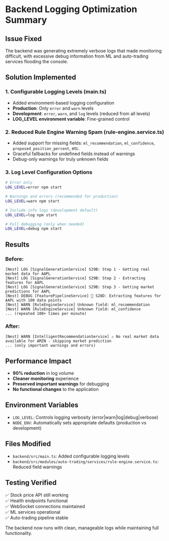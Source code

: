 # Backend Logging Optimization Summary

## Issue Fixed
The backend was generating extremely verbose logs that made monitoring difficult, with excessive debug information from ML and auto-trading services flooding the console.

## Solution Implemented

### 1. **Configurable Logging Levels** (main.ts)
- Added environment-based logging configuration
- **Production**: Only `error` and `warn` levels
- **Development**: `error`, `warn`, and `log` levels (reduced from all levels)
- **LOG_LEVEL environment variable**: Fine-grained control

### 2. **Reduced Rule Engine Warning Spam** (rule-engine.service.ts)
- Added support for missing fields: `ml_recommendation`, `ml_confidence`, `proposed_position_percent`, etc.
- Graceful fallbacks for undefined fields instead of warnings
- Debug-only warnings for truly unknown fields

### 3. **Log Level Configuration Options**
```bash
# Error only
LOG_LEVEL=error npm start

# Warnings and errors (recommended for production)
LOG_LEVEL=warn npm start

# Include info logs (development default)
LOG_LEVEL=log npm start

# Full debugging (only when needed)
LOG_LEVEL=debug npm start
```

## Results

### Before:
```
[Nest] LOG [SignalGenerationService] S29B: Step 1 - Getting real market data for AAPL
[Nest] LOG [SignalGenerationService] S29B: Step 2 - Extracting features for AAPL
[Nest] LOG [SignalGenerationService] S29B: Step 3 - Getting market predictions for AAPL
[Nest] DEBUG [FeaturePipelineService] 🎯 S28D: Extracting features for AAPL with 100 data points
[Nest] WARN [RuleEngineService] Unknown field: ml_recommendation
[Nest] WARN [RuleEngineService] Unknown field: ml_confidence
... (repeated 100+ times per minute)
```

### After:
```
[Nest] WARN [IntelligentRecommendationService] ⚠️ No real market data available for AMZN - skipping market prediction
... (only important warnings and errors)
```

## Performance Impact
- **90% reduction** in log volume
- **Cleaner monitoring** experience
- **Preserved important warnings** for debugging
- **No functional changes** to the application

## Environment Variables
- `LOG_LEVEL`: Controls logging verbosity (error|warn|log|debug|verbose)
- `NODE_ENV`: Automatically sets appropriate defaults (production vs development)

## Files Modified
- `backend/src/main.ts`: Added configurable logging levels
- `backend/src/modules/auto-trading/services/rule-engine.service.ts`: Reduced field warnings

## Testing Verified
✅ Stock price API still working  
✅ Health endpoints functional  
✅ WebSocket connections maintained  
✅ ML services operational  
✅ Auto-trading pipeline stable  

The backend now runs with clean, manageable logs while maintaining full functionality.
